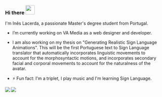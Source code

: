 ### Hi there <img src="https://media.giphy.com/media/hvRJCLFzcasrR4ia7z/giphy.gif" width="30px">
I'm Inês Lacerda, a passionate Master's degree student from Portugal. 

- I’m currently working on VA Media as a web designer and developer. 
- I am also working on my thesis on "Generating Realistic Sign Language Animations". This will be the first Portuguese text to Sign Language translator that automatically incorporates linguistic movements to account for the morphosyntactic motions, and incorporates secondary facial and corporal movements to account for the naturalness of the avatar.
 
- ⚡ Fun fact: I'm a triplet, I play music and I'm learning Sign Language.
<!--
**ineslacerda/ineslacerda** is a ✨ _special_ ✨ repository because its `README.md` (this file) appears on your GitHub profile.

Here are some ideas to get you started:

- 🔭 I’m currently working on ...
- 🌱 I’m currently learning ...
- 👯 I’m looking to collaborate on ...
- 🤔 I’m looking for help with ...
- 💬 Ask me about ...
- 📫 How to reach me: ...
- 😄 Pronouns: ...
- ⚡ Fun fact: I'm a triplet, I play music and I'm learning Sign Language.
-->

<img align="left" src="https://github-readme-stats.vercel.app/api?username=ineslacerda&hide_border=true&hide=prs,issues" />

<img align="left" src="https://github-readme-stats.vercel.app/api/top-langs/?username=ineslacerda&show_icons=true&hide_border=true" />
